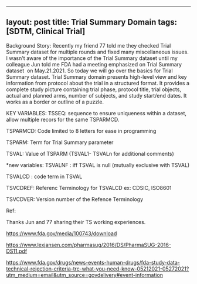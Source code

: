 


--- 
layout: post
title: Trial Summary Domain
tags: [SDTM, Clinical Trial]
---

Background Story: Recently my friend 77 told me they checked Trial Summary dataset for multiple rounds and fixed many miscellaneous issues.
I wasn't aware of the importance of the Trial Summary dataset until my colleague Jun told me FDA had a meeting emphasized on Trial Summary dataset  on May.21.2021. So today we will go over the basics for Trial Summary dataset. Trial Summary domain presents high-level view and key information from protocol about the trial in a structured format. It provides a complete study picture containing trial phase, protocol title, trial objects, actual and planned arms,
number of subjects, and study start/end dates. It works as a border or outline of a puzzle.


KEY VARIABLES:
TSSEQ: sequence to ensure uniqueness within a dataset, allow multiple recors for the same TSPARMCD.

TSPARMCD: Code limited to 8 letters for ease in programming

TSPARM: Term for Trial Summary parameter

TSVAL: Value of TSPARM
(TSVAL1- TSVALn for additional comments)

*new variables:
TSVALNF : iff TSVAL is null
(mutually exclusive with TSVAL)

TSVALCD : code term in TSVAL

TSVCDREF: Referenc Terminology for TSVALCD 
ex: CDSIC, ISO8601 

TSVCDVER: Version number of the Refence Terminology



Ref:

Thanks Jun and 77 sharing their TS working experiences.

https://www.fda.gov/media/100743/download

https://www.lexjansen.com/pharmasug/2016/DS/PharmaSUG-2016-DS11.pdf

https://www.fda.gov/drugs/news-events-human-drugs/fda-study-data-technical-rejection-criteria-trc-what-you-need-know-05212021-05272021?utm_medium=email&utm_source=govdelivery#event-information
 
